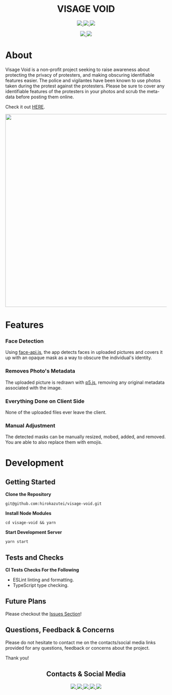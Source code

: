 <h1 align="center">
    VISAGE VOID 
</h1>
<p align="center">
    <a href="https://opensource.org/licenses/GPL-3.0">
        <img src="https://img.shields.io/badge/License-gpl-blue.svg?style=for-the-badge" />
    </a>
    <a href="https://github.com/hirokazutei/visage-void/commits/master">
        <img src="https://img.shields.io/github/last-commit/hirokazutei/visage-void.svg?style=for-the-badge" />
    </a>
    <a href="https://github.com/hirokazutei/visage-void/pulls">
        <img src="https://img.shields.io/badge/PRs-welcome-brightgreen.svg?style=for-the-badge" />
    </a>
</p>

<p align="center">
    <a href="https://facebook.github.io/react/">
        <img src="https://img.shields.io/badge/-React-black.svg?style=for-the-badge&logo=react&logoColor=white&color=61DAFB">
    </a>
    <a href="https://www.typescriptlang.org/">
        <img src="https://img.shields.io/badge/-Typescript-black.svg?style=for-the-badge&logo=typescript&color=007ACC">
    </a>
</p>

# About

Visage Void is a non-profit project seeking to raise awareness about protecting the privacy of protesters, and making obscuring identifiable features easier. The police and vigilantes have been known to use photos taken during the protest against the protesters. Please be sure to cover any identifiable features of the protesters in your photos and scrub the meta-data before posting them online.

Check it out [HERE](https://nomore.icu/).

<p align="center">
  <img src="https://raw.githubusercontent.com/hirokazutei/visage-void/master/.github/images/screenshot.png" width="600" />
</p>

# Features

### Face Detection

Using [face-api.js](https://github.com/justadudewhohacks/face-api.js/), the app detects faces in uploaded pictures and covers it up with an opaque mask as a way to obscure the individual's identity.

### Removes Photo's Metadata

The uploaded picture is redrawn with [p5.js](https://github.com/processing/p5.js/), removing any original metadata associated with the image.

### Everything Done on Client Side

None of the uploaded files ever leave the client.

### Manual Adjustment

The detected masks can be manually resized, mobed, added, and removed. You are able to also replace them with emojis.

# Development

## Getting Started

**Clone the Repository**

```
git@github.com:hirokazutei/visage-void.git
```

**Install Node Modules**

```
cd visage-void && yarn
```

**Start Development Server**

```
yarn start
```

## Tests and Checks

**CI Tests Checks For the Following**

- ESLint linting and formatting.
- TypeScript type checking.

## Future Plans

Please checkout the [Issues Section](https://github.com/hirokazutei/visage-void/issues)!

## Questions, Feedback & Concerns

Please do not hesitate to contact me on the contacts/social media links provided for any questions, feedback or concerns about the project.

Thank you!

<h2 align="center">
    Contacts & Social Media
</h2>
<p align="center">
    <a href="https://twitter.com/asublimeaddict">
        <img src="https://img.shields.io/badge/-Twitter-black.svg?style=for-the-badge&logo=twitter&logoColor=white&color=1DA1F2">
    </a>
    <a href="https://www.linkedin.com/in/hirokazutei/">
        <img src="https://img.shields.io/badge/-LinkedIn-black.svg?style=for-the-badge&logo=linkedin&color=0077B5">
    </a>
    <a href="https://www.instagram.com/hirokazutei/">
        <img src="https://img.shields.io/badge/-Instagram-black.svg?style=for-the-badge&logo=instagram&logoColor=white&color=E4405F">
    </a>
    <a href="https://medium.com/@hirokazutei/enforcing-component-spacing-in-react-react-native-556b8ef90dea">
        <img src="https://img.shields.io/badge/-Medium-black.svg?style=for-the-badge&logo=Medium&logoColor=white&color=12100E">
    </a>
    <a href="https://hirokazutei.me">
        <img src="https://img.shields.io/badge/-Blog-black.svg?style=for-the-badge&logo=about.me&logoColor=white&color=gray">
    </a>
</p>
